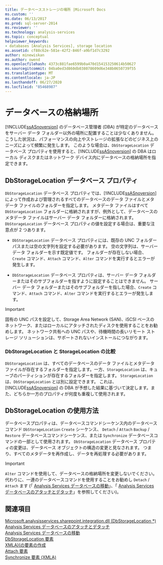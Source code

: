 ```yaml
---
title: データベースストレージの場所 |Microsoft Docs
ms.custom: ''
ms.date: 06/13/2017
ms.prod: sql-server-2014
ms.reviewer: ''
ms.technology: analysis-services
ms.topic: conceptual
helpviewer_keywords:
- databases [Analysis Services], storage location
ms.assetid: cf88c62e-581e-42f2-846f-a9bf1d7c3292
author: minewiskan
ms.author: owend
ms.openlocfilehash: 4373c881fae6599b0a470d154153250614b50627
ms.sourcegitcommit: 04ba0ed3d860db038078609d6e348b0650739f55
ms.translationtype: MT
ms.contentlocale: ja-JP
ms.lasthandoff: 06/27/2020
ms.locfileid: "85468987"
---
```

# <a name="database-storage-location"></a>データベースの格納場所
  [!INCLUDE[ssASnoversion](../../includes/ssasnoversion-md.md)] のデータベース管理者 (DBA) が特定のデータベースをサーバー データ フォルダー以外の場所に配置することは少なくありません。 こうした状況は、パフォーマンスの向上やストレージの拡張などのビジネス上のニーズによって頻繁に発生します。 このような場合は、`DbStorageLocation` データベース プロパティを使用すると、[!INCLUDE[ssASnoversion](../../includes/ssasnoversion-md.md)] の DBA はローカル ディスクまたはネットワーク デバイス内にデータベースの格納場所を指定できます。  
  
## <a name="dbstoragelocation-database-property"></a>DbStorageLocation データベース プロパティ  
 `DbStorageLocation` データベース プロパティでは、[!INCLUDE[ssASnoversion](../../includes/ssasnoversion-md.md)] によって作成および管理されるすべてのデータベースのデータ ファイルとメタデータ ファイルのフォルダーを指定します。 メタデータ ファイルはすべて `DbStorageLocation` フォルダーに格納されますが、例外として、データベースのメタデータ ファイルはサーバー データ フォルダーに格納されます。 `DbStorageLocation` データベース プロパティの値を設定する場合は、重要な注意点が 2 つあります。  
  
-   `DbStorageLocation` データベース プロパティには、既存の UNC フォルダー パスまたは空の文字列を設定する必要があります。 空の文字列は、サーバー データ フォルダーを示す既定値です。 フォルダーが存在しない場合、`Create` コマンド、`Attach` コマンド、`Alter` コマンドを実行するとエラーが発生します。  
  
-   `DbStorageLocation` データベース プロパティは、サーバー データ フォルダーまたはそのサブフォルダーを指すように設定することはできません。 サーバー データ フォルダーまたはそのサブフォルダーを指した場合、`Create` コマンド、`Attach` コマンド、`Alter` コマンドを実行するとエラーが発生します。  
  
> [!IMPORTANT]  
>  固有の UNC パスを設定して、Storage Area Network (SAN)、iSCSI ベースのネットワーク、またはローカルにアタッチされたディスクを使用することをお勧めします。 ネットワーク共有への UNC パスや、待機時間の長いリモート ストレージ ソリューションは、サポートされないインストールにつながります。  
  
### <a name="dbstoragelocation-compared-to-storagelocation"></a>DbStorageLocation と StorageLocation の比較  
 `DbStorageLocation` は、すべてのデータベースのデータ ファイルとメタデータ ファイルが存在するフォルダーを指定します。一方、`StorageLocation` は、キューブのパーティションが存在するフォルダーを指定します。 `StorageLocation` は、`DbStorageLocation` とは別に設定できます。 これは、 [!INCLUDE[ssASnoversion](../../includes/ssasnoversion-md.md)] の DBA が予想した結果に基づいて決定します。また、どちらか一方のプロパティが何度も重複して使用されます。  
  
## <a name="dbstoragelocation-usage"></a>DbStorageLocation の使用方法  
 データベースプロパティは、データベースコマンドシーケンス内のデータベースコマンド `DbStorageLocation` `Create` シーケンス、 `Detach` / `Attach` `Backup` / `Restore` データベースコマンドシーケンス、または `Synchronize` データベースコマンドの一部として使用されます。 `DbStorageLocation` データベース プロパティの変更は、データベース オブジェクトの構造の変更と見なされます。 つまり、すべてのメタデータを再作成し、データを再処理する必要があります。  
  
> [!IMPORTANT]  
>  `Alter` コマンドを使用して、データベースの格納場所を変更しないでください。 代わりに、一連のデータベースコマンドを使用することをお勧めし `Detach` / `Attach` ます (「 [Analysis Services データベースの移動](move-an-analysis-services-database.md)」、「 [Analysis Services データベースのアタッチとデタッチ](attach-and-detach-analysis-services-databases.md)」を参照してください)。  
  
## <a name="see-also"></a>関連項目  
 [Microsoft.analysisservices.sharepoint.integration.dll (DbStorageLocation *)](/dotnet/api/microsoft.analysisservices.core.database.dbstoragelocation)   
 [Analysis Services データベースのアタッチとデタッチ](attach-and-detach-analysis-services-databases.md)   
 [Analysis Services データベースの移動](move-an-analysis-services-database.md)   
 [DbStorageLocation 要素](https://docs.microsoft.com/bi-reference/xmla/xml-elements-properties/dbstoragelocation-element)   
 [XMLA&#41;&#40;の要素の作成](https://docs.microsoft.com/bi-reference/xmla/xml-elements-commands/create-element-xmla)   
 [Attach 要素](https://docs.microsoft.com/bi-reference/xmla/xml-elements-commands/attach-element)   
 [Synchronize 要素 &#40;XMLA&#41;](https://docs.microsoft.com/bi-reference/xmla/xml-elements-commands/synchronize-element-xmla)  
  
  
